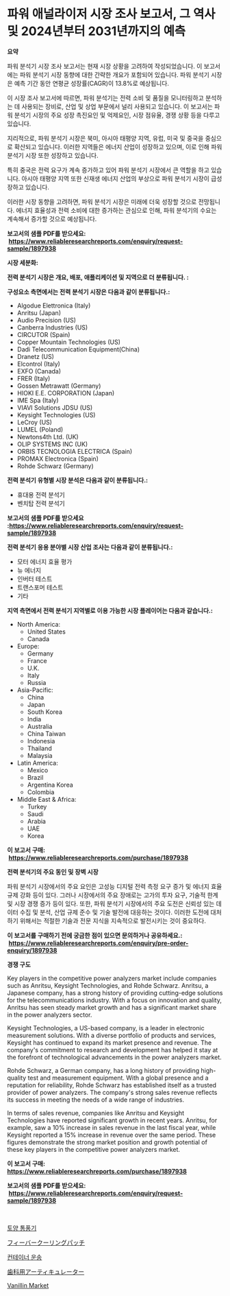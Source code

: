 <p><h1>파워 애널라이저 시장 조사 보고서, 그 역사 및 2024년부터 2031년까지의 예측</h1></p><p><strong>요약</strong></p>
<p><p>파워 분석기 시장 조사 보고서는 현재 시장 상황을 고려하여 작성되었습니다. 이 보고서에는 파워 분석기 시장 동향에 대한 간략한 개요가 포함되어 있습니다. 파워 분석기 시장은 예측 기간 동안 연평균 성장률(CAGR)이 13.8%로 예상됩니다.</p><p>이 시장 조사 보고서에 따르면, 파워 분석기는 전력 소비 및 품질을 모니터링하고 분석하는 데 사용되는 장비로, 산업 및 상업 부문에서 널리 사용되고 있습니다. 이 보고서는 파워 분석기 시장의 주요 성장 촉진요인 및 억제요인, 시장 점유율, 경쟁 상황 등을 다루고 있습니다.</p><p>지리적으로, 파워 분석기 시장은 북미, 아시아 태평양 지역, 유럽, 미국 및 중국을 중심으로 확산되고 있습니다. 이러한 지역들은 에너지 산업이 성장하고 있으며, 이로 인해 파워 분석기 시장 또한 성장하고 있습니다.</p><p>특히 중국은 전력 요구가 계속 증가하고 있어 파워 분석기 시장에서 큰 역할을 하고 있습니다. 아시아 태평양 지역 또한 신재생 에너지 산업의 부상으로 파워 분석기 시장이 급성장하고 있습니다.</p><p>이러한 시장 동향을 고려하면, 파워 분석기 시장은 미래에 더욱 성장할 것으로 전망됩니다. 에너지 효율성과 전력 소비에 대한 증가하는 관심으로 인해, 파워 분석기의 수요는 계속해서 증가할 것으로 예상됩니다.</p></p>
<p><strong>보고서의 샘플 PDF를 받으세요: &nbsp;<a href="https://www.reliableresearchreports.com/enquiry/request-sample/1897938">https://www.reliableresearchreports.com/enquiry/request-sample/1897938</a></strong></p>
<p><strong>시장 세분화:</strong></p>
<p><strong> 전력 분석기 시장은 개요, 배포, 애플리케이션 및 지역으로 더 분류됩니다. :</strong></p>
<p><strong>구성요소 측면에서는 전력 분석기 시장은 다음과 같이 분류됩니다.:</strong></p>
<p><ul><li>Algodue Elettronica (Italy)</li><li>Anritsu (Japan)</li><li>Audio Precision (US)</li><li>Canberra Industries (US)</li><li>CIRCUTOR (Spain)</li><li>Copper Mountain Technologies (US)</li><li>Dadi Telecommunication Equipment(China)</li><li>Dranetz (US)</li><li>Elcontrol (Italy)</li><li>EXFO (Canada)</li><li>FRER (Italy)</li><li>Gossen Metrawatt (Germany)</li><li>HIOKI E.E. CORPORATION (Japan)</li><li>IME Spa (Italy)</li><li>VIAVI Solutions JDSU (US)</li><li>Keysight Technologies (US)</li><li>LeCroy (US)</li><li>LUMEL (Poland)</li><li>Newtons4th Ltd. (UK)</li><li>OLIP SYSTEMS INC (UK)</li><li>ORBIS TECNOLOGIA ELECTRICA (Spain)</li><li>PROMAX Electronica (Spain)</li><li>Rohde Schwarz (Germany)</li></ul></p>
<p><strong> 전력 분석기 유형별 시장 분석은 다음과 같이 분류됩니다.:</strong></p>
<p><ul><li>휴대용 전력 분석기</li><li>벤치탑 전력 분석기</li></ul></p>
<p><strong>보고서의 샘플 PDF를 받으세요 :<a href="https://www.reliableresearchreports.com/enquiry/request-sample/1897938">https://www.reliableresearchreports.com/enquiry/request-sample/1897938</a></strong></p>
<p><strong> 전력 분석기 응용 분야별 시장 산업 조사는 다음과 같이 분류됩니다.:</strong></p>
<p><ul><li>모터 에너지 효율 평가</li><li>뉴 에너지</li><li>인버터 테스트</li><li>트랜스포머 테스트</li><li>기타</li></ul></p>
<p><strong>지역 측면에서 전력 분석기 지역별로 이용 가능한 시장 플레이어는 다음과 같습니다.:</strong></p>
<p><ul>
    <li>
        North America:
        <ul>
            <li>United States</li>
            <li>Canada</li>
        </ul>
    </li>
    <li>
        Europe:
        <ul>
            <li>Germany</li>
            <li>France</li>
            <li>U.K.</li>
            <li>Italy</li>
            <li>Russia</li>
        </ul>
    </li>
    <li>
        Asia-Pacific:
        <ul>
            <li>China</li>
            <li>Japan</li>
            <li>South Korea</li>
            <li>India</li>
            <li>Australia</li>
            <li>China Taiwan</li>
            <li>Indonesia</li>
            <li>Thailand</li>
            <li>Malaysia</li>
        </ul>
    </li>
    <li>
        Latin America:
        <ul>
            <li>Mexico</li>
            <li>Brazil</li>
            <li>Argentina Korea</li>
            <li>Colombia</li>
        </ul>
    </li>
    <li>
        Middle East & Africa:
        <ul>
            <li>Turkey</li>
            <li>Saudi</li>
            <li>Arabia</li>
            <li>UAE</li>
            <li>Korea</li>
        </ul>
    </li>
    </ul></p>
<p><strong>이 보고서 구매: &nbsp;<a href="https://www.reliableresearchreports.com/purchase/1897938">https://www.reliableresearchreports.com/purchase/1897938</a></strong></p>
<p><strong>전력 분석기의 주요 동인 및 장벽 시장</strong></p>
<p><p>파워 분석기 시장에서의 주요 요인은 고성능 디지털 전력 측정 요구 증가 및 에너지 효율 규제 강화 등이 있다. 그러나 시장에서의 주요 장애로는 고가의 투자 요구, 기술적 한계 및 시장 경쟁 증가 등이 있다. 또한, 파워 분석기 시장에서의 주요 도전은 신뢰성 있는 데이터 수집 및 분석, 산업 규제 준수 및 기술 발전에 대응하는 것이다. 이러한 도전에 대처하기 위해서는 적절한 기술과 전문 지식을 지속적으로 발전시키는 것이 중요하다.</p></p>
<p><strong>이 보고서를 구매하기 전에 궁금한 점이 있으면 문의하거나 공유하세요.: &nbsp;<a href="https://www.reliableresearchreports.com/enquiry/pre-order-enquiry/1897938">https://www.reliableresearchreports.com/enquiry/pre-order-enquiry/1897938</a></strong></p>
<p><strong>경쟁 구도</strong></p>
<p><p>Key players in the competitive power analyzers market include companies such as Anritsu, Keysight Technologies, and Rohde Schwarz. Anritsu, a Japanese company, has a strong history of providing cutting-edge solutions for the telecommunications industry. With a focus on innovation and quality, Anritsu has seen steady market growth and has a significant market share in the power analyzers sector.</p><p>Keysight Technologies, a US-based company, is a leader in electronic measurement solutions. With a diverse portfolio of products and services, Keysight has continued to expand its market presence and revenue. The company's commitment to research and development has helped it stay at the forefront of technological advancements in the power analyzers market.</p><p>Rohde Schwarz, a German company, has a long history of providing high-quality test and measurement equipment. With a global presence and a reputation for reliability, Rohde Schwarz has established itself as a trusted provider of power analyzers. The company's strong sales revenue reflects its success in meeting the needs of a wide range of industries.</p><p>In terms of sales revenue, companies like Anritsu and Keysight Technologies have reported significant growth in recent years. Anritsu, for example, saw a 10% increase in sales revenue in the last fiscal year, while Keysight reported a 15% increase in revenue over the same period. These figures demonstrate the strong market position and growth potential of these key players in the competitive power analyzers market.</p></p>
<p><strong>이 보고서 구매: &nbsp; <a href="https://www.reliableresearchreports.com/purchase/1897938">https://www.reliableresearchreports.com/purchase/1897938</a></strong></p>
<p><strong>보고서의 샘플 PDF를 받으세요: &nbsp;<a href="https://www.reliableresearchreports.com/enquiry/request-sample/1897938">https://www.reliableresearchreports.com/enquiry/request-sample/1897938</a></strong><strong></strong></p>
<p>&nbsp;</p>
<p><p><a href="https://github.com/fredrickeglers/Market-Research-Report-List-1/blob/main/8484716193441.md">토양 통풍기</a></p><p><a href="https://github.com/hwbcz413288296/Market-Research-Report-List-1/blob/main/7382700193657.md">フィーバークーリングパッチ</a></p><p><a href="https://medium.com/@joespinka88967/%EC%BB%A8%ED%85%8C%EC%9D%B4%EB%84%88-%EC%84%A0%EC%A0%81-%EC%8B%9C%EC%9E%A5-%EA%B2%BD%EC%9F%81-%EB%B6%84%EC%84%9D-%EC%8B%9C%EC%9E%A5-%EB%8F%99%ED%96%A5-%EB%B0%8F-2031%EB%85%84%EA%B9%8C%EC%A7%80%EC%9D%98-%EC%98%88%EC%B8%A1-46ee375a2fea">컨테이너 운송</a></p><p><a href="https://medium.com/@zackaryhalvorson2023/%E6%AD%AF%E7%A7%91%E3%82%A2%E3%83%BC%E3%83%86%E3%82%A3%E3%82%AD%E3%83%A5%E3%83%AC%E3%83%BC%E3%82%BF%E3%83%BC%E5%B8%82%E5%A0%B4%E3%83%AC%E3%83%9D%E3%83%BC%E3%83%88%E3%81%AF-%E3%81%93%E3%81%AE%E5%B8%82%E5%A0%B4%E3%81%AE%E6%9C%80%E6%96%B0%E3%81%AE%E3%83%88%E3%83%AC%E3%83%B3%E3%83%89%E3%82%84%E6%88%90%E9%95%B7%E6%A9%9F%E4%BC%9A%E3%82%92%E6%98%8E%E3%82%89%E3%81%8B%E3%81%AB%E3%81%97%E3%81%BE%E3%81%99-11b1b17972a6">歯科用アーティキュレーター</a></p><p><a href="https://github.com/Sherrillcrooksxa8i18ucf2m/Market-Research-Report-List-1/blob/main/vanillin-market.md">Vanillin Market</a></p></p>